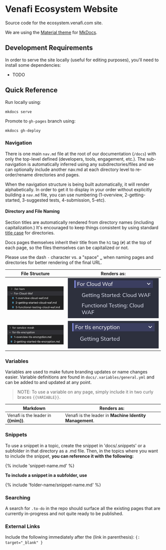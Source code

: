 # Venafi Ecosystem Website

Source code for the ecosystem.venafi.com site.

We are using the [Material theme](https://squidfunk.github.io/mkdocs-material/) for [MkDocs](https://www.mkdocs.org/).

## Development Requirements

In order to serve the site locally (useful for editing purposes), you'll need to install some dependencies:

- TODO

## Quick Reference

Run locally using:
```
mkdocs serve
```

Promote to `gh-pages` branch using:
```
mkdocs gh-deploy
```
### Navigation

There is one main `nav.md` file at the root of our documentation (`/docs`) with only the top-level defined (developers, tools, engagement, etc.).
The sub-navigation is automatically inferred using any subdirectories/files and we can optionally include another nav.md at each directory level to re-order/rename directories and pages.

When the navigation structure is being built automatically, it will render alphabetically. In order to get it to display in your order without explicitly building a `nav.md` file, you can use numbering  (1-overview, 2-getting-started, 3-suggested tests, 4-submission, 5-etc).

#### Directory and File Naming

Section titles are automatically rendered from directory names (including capitalization.)
It's encouraged to keep things consistent by using standard [title case](https://titlecaseconverter.com/rules/) for directories.

Docs pages themselves inherit their title from the `h1` tag (`#`) at the top of each page, so the files themselves can be capitalized or not.

Please use the dash `-` character vs. a "space" `␣` when naming pages and directories for better rendering of the final URL.

| File Structure | Renders as: |
| --- | --- |
| ![](images/readme/docs-file-structure-good.png) | ![](images/readme/docs-rendered-good.png) |
| ![](images/readme/docs-file-structure-bad.png) | ![](images/readme/docs-rendered-bad.png) |

### Variables

Variables are used to make future branding updates or name changes easier. Variable definitions are found in `docs/.variables/general.yml` and can be added to and updated at any point.

> NOTE: To use a variable on any page, simply include it in two curly braces `{{VARIABLE}}`. 

| Markdown | Renders as: |
| --- | --- |
| Venafi is the leader in **{{mim}}**. | Venafi is the leader in **Machine Identity Management**. |

### Snippets

To use a snippet in a topic, create the snippet in 'docs/.snippets' or a subfolder in that directory as a .md file. Then, in the topics where you want to include the snippet, **you can reference it with the following:**

{% include 'snippet-name<span></span>.md' %}

**To include a snippet in a subfolder, use**

{% include 'folder-name/snippet-name.md' %}

### Searching

A search for `.to-do` in the repo should surface all the existing pages that are currently in-progress and not quite ready to be published.

### External Links

Include the following immediately after the (link in parenthesis):
`{: target="_blank" }`
